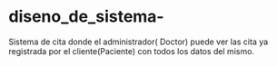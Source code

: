 # diseno_de_sistema-
Sistema de cita donde el administrador( Doctor) puede ver las cita ya registrada por el cliente(Paciente) con todos los datos del mismo.
